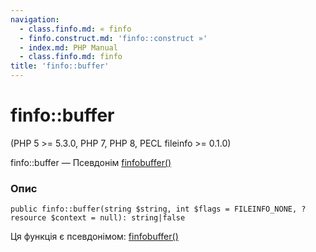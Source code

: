 ```yaml
---
navigation:
  - class.finfo.md: « finfo
  - finfo.construct.md: 'finfo::construct »'
  - index.md: PHP Manual
  - class.finfo.md: finfo
title: 'finfo::buffer'
---
```

# finfo::buffer

(PHP 5 >= 5.3.0, PHP 7, PHP 8, PECL fileinfo >= 0.1.0)

finfo::buffer — Псевдонім [finfobuffer()](function.finfo-buffer.html)

### Опис

```methodsynopsis
public finfo::buffer(string $string, int $flags = FILEINFO_NONE, ?resource $context = null): string|false
```

Ця функція є псевдонімом: [finfobuffer()](function.finfo-buffer.html)
